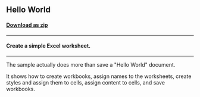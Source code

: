 ## Hello World
#### [Download as zip](https://minhaskamal.github.io/DownGit/#/home?url=https://github.com/GrapeCity/ComponentOne-WinForms-Samples/tree/master/NetFramework\Excel\CS\HelloWorld)
____
#### Create a simple Excel worksheet.
____
The sample actually does more than save a "Hello World" document. 

It shows how to create workbooks, assign names to the worksheets, create styles and assign them to cells, assign content to cells, and save workbooks. 